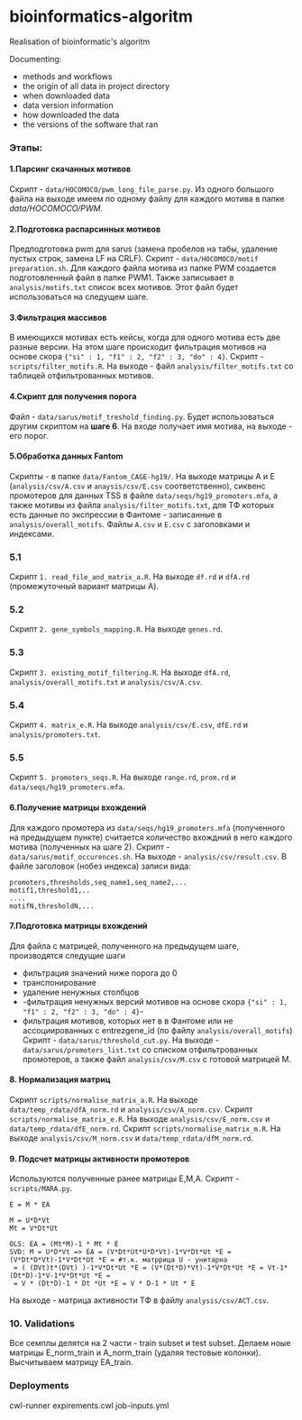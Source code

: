 # bioinformatics-algoritm
Realisation of bioinformatic's algoritm

Documenting:
* methods and workflows
* the origin of all data in project directory
* when downloaded data
* data version information
* how downloaded the data
* the versions of the software that ran

### Этапы:
#### 1.Парсинг скачанных мотивов
Скрипт - `data/HOCOMOCO/pwm_long_file_parse.py`. Из одного большого файла на выходе имеем по одному 
файлу для каждого мотива в папке _data/HOCOMOCO/PWM_.

#### 2.Подготовка распарсинных мотивов
Предподготовка pwm для sarus (замена пробелов на табы, удаление пустых строк, замена LF на CRLF).
Скрипт - `data/HOCOMOCO/motif preparation.sh`.
Для каждого файла мотива из папке PWM создается подготовленный файл в папке PWM1.
Также записывает в `analysis/motifs.txt` список всех мотивов. Этот файл будет использоваться на следущем шаге.

#### 3.Фильтрация массивов
В имеющихся мотивах есть кейсы, когда для одного мотива есть две разные версии. 
На этом шаге происходит фильтрация мотивов  на основе скора `{"si" : 1, "f1" : 2, "f2" : 3, "do" : 4}`.
Скрипт - `scripts/filter_motifs.R`. На выходе - файл `analysis/filter_motifs.txt` со таблицей отфильтрованных мотивов.

#### 4.Скрипт для получения порога
Файл - `data/sarus/motif_treshold_finding.py`. Будет использоваться другим скриптом на **шаге 6**. 
На входе получает имя мотива, на выходе - его порог.

#### 5.Обработка данных Fantom
Скрипты - в папке `data/Fantom_CAGE-hg19/`.
На выходе матрицы A и E (`analysis/csv/A.csv` и `anaysis/csv/E.csv` соответственно), сиквенс промотеров
для данных TSS в файле `data/seqs/hg19_promoters.mfa`, а также мотивы из файла `analysis/filter_motifs.txt`, для ТФ которых есть данные по экспрессии в Фантоме - записанные в `analysis/overall_motifs`.
Файлы `A.csv` и `E.csv` c заголовками и индексами.
### 5.1 
Скрипт `1. read_file_and_matrix_a.R`. На выходе `df.rd`  и `dfA.rd` (промежуточный вариант матрицы А).

### 5.2
Скрипт `2. gene_symbols_mapping.R`. На выходе `genes.rd`.

### 5.3
Скрипт `3. existing_motif_filtering.R`. На выходе `dfA.rd`, `analysis/overall_motifs.txt` и `analysis/csv/A.csv`.

### 5.4
Скрипт `4. matrix_e.R`. На выходе `analysis/csv/E.csv`, `dfE.rd` и `analysis/promoters.txt`.

### 5.5
Скрипт `5. promoters_seqs.R`. На выходе `range.rd`, `prom.rd` и `data/seqs/hg19_promoters.mfa`.

#### 6.Получение матрицы вхождений
Для каждого промотера из `data/seqs/hg19_promoters.mfa` (полученного на предыдущем пункте) считается 
количество вхождний в него каждого мотива (полученных на шаге 2).
Скрипт - `data/sarus/motif_occurences.sh`. На выходе - `analysis/csv/result.csv`.
В файле заголовок (нобез индекса) записи вида:
```
promoters,thresholds,seq_name1,seq_name2,...
motif1,threshold1,..
....
motifN,thresholdN,...
```


#### 7.Подготовка матрицы вхождений
Для файла с матрицей, полученного на предыдущем шаге, производятся следущие шаги
* фильтрация значений ниже порога до 0
* транспонирование
* удаление ненужных столбцов
* -фильтрация ненужных версий мотивов на основе скора `{"si" : 1, "f1" : 2, "f2" : 3, "do" : 4}`-
* фильтрация мотивов, которых нет в в Фантоме или не ассоциированных с entrezgene_id (по файлу `analysis/overall_motifs`)
Скрипт - `data/sarus/threshold_cut.py`. 
На выходе - `data/sarus/promoters_list.txt` со списком отфильтрованных промотеров,
а также файл `analysis/csv/M.csv` с готовой матрицей М.


#### 8. Нормализация матриц
Скрипт `scripts/normalise_matrix_a.R`. На выходе `data/temp_rdata/dfA_norm.rd` и `analysis/csv/A_norm.csv`.
Скрипт `scripts/normalise_matrix_e.R`. На выходе `analysis/csv/E_norm.csv` и `data/temp_rdata/dfE_norm.rd`.
Скрипт `scripts/normalise_matrix_m.R`. На выходе `analysis/csv/M_norm.csv` и `data/temp_rdata/dfM_norm.rd`.


#### 9. Подсчет матрицы активности промотеров
Используются полученные ранее матрицы E,M,A. Скрипт - `scripts/MARA.py`.
```
E = M * EA

M = U*D*Vt
Mt = V*Dt*Ut

OLS: EA = (Mt*M)-1 * Mt * E
SVD: M = U*D*Vt => EA = (V*Dt*Ut*U*D*Vt)-1*V*Dt*Ut *E = (V*Dt*D*Vt)-1*V*Dt*Ut *E = #т.к. матррица U - унитарна
 = ( (DVt)t*(DVt) )-1*V*Dt*Ut *E = (V*(Dt*D)*Vt)-1*V*Dt*Ut *E = Vt-1*(Dt*D)-1*V-1*V*Dt*Ut *E =
 = V * (Dt*D)-1 * Dt *Ut *E = V * D-1 * Ut * E
```
На выходе - матрица активности ТФ в файлу `analysis/csv/ACT.csv`.

### 10. Validations
Все семплы делятся на 2 части - train subset и test subset.
Делаем ноые матрицы E_norm_train и A_norm_train (удаляя тестовые колонки).
Высчитываем матрицу EA_train.


### Deployments
cwl-runner expirements.cwl job-inputs.yml
